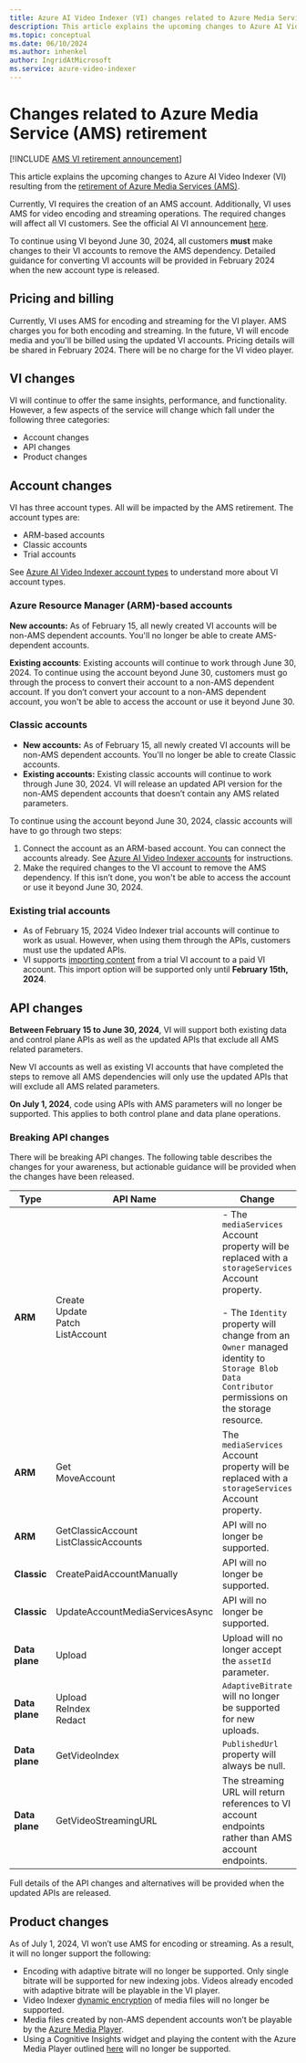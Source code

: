 ```yaml
---
title: Azure AI Video Indexer (VI) changes related to Azure Media Service (AMS) retirement  
description: This article explains the upcoming changes to Azure AI Video Indexer (VI) related to the retirement of Azure Media Services (AMS).
ms.topic: conceptual
ms.date: 06/10/2024
ms.author: inhenkel
author: IngridAtMicrosoft
ms.service: azure-video-indexer
---
```


# Changes related to Azure Media Service (AMS) retirement

[!INCLUDE [AMS VI retirement announcement](../includes/important-ams-retirement-avi-announcement.md)]

This article explains the upcoming changes to Azure AI Video Indexer (VI) resulting from the [retirement of Azure Media Services (AMS)](/azure/media-services/latest/azure-media-services-retirement).

Currently, VI requires the creation of an AMS account. Additionally, VI uses AMS for video encoding and streaming operations. The required changes will affect all VI customers. See the official AI VI announcement [here](https://azure.microsoft.com/updates/videoindexer-2/).

To continue using VI beyond June 30, 2024, all customers **must** make changes to their VI accounts to remove the AMS dependency. Detailed guidance for converting VI accounts will be provided in February 2024 when the new account type is released.

## Pricing and billing

Currently, VI uses AMS for encoding and streaming for the VI player. AMS charges you for both encoding and streaming. In the future, VI will encode media and you'll be billed using the updated VI accounts. Pricing details will be shared in February 2024. There will be no charge for the VI video player.

## VI changes

VI will continue to offer the same insights, performance, and functionality. However, a few aspects of the service will change which fall under the following three categories:

- Account changes
- API changes
- Product changes

## Account changes

VI has three account types. All will be impacted by the AMS retirement. The account types are:

- ARM-based accounts
- Classic accounts
- Trial accounts

See [Azure AI Video Indexer account types](/azure/azure-video-indexer/accounts-overview) to understand more about VI account types.

### Azure Resource Manager (ARM)-based accounts

**New accounts:** As of February 15, all newly created VI accounts will be non-AMS dependent accounts. You'll no longer be able to create AMS-dependent accounts.

**Existing accounts**: Existing accounts will continue to work through June 30, 2024. To continue using the account beyond June 30, customers must go through the process to convert their account to a non-AMS dependent account. If you don’t convert your account to a non-AMS dependent account, you won't be able to access the account or use it beyond June 30.

### Classic accounts

- **New accounts:** As of February 15, all newly created VI accounts will be non-AMS dependent accounts. You'll no longer be able to create Classic accounts.
- **Existing accounts:** Existing classic accounts will continue to work through June 30, 2024. VI will release an updated API version for the non-AMS dependent accounts that doesn’t contain any AMS related parameters.

To continue using the account beyond June 30, 2024, classic accounts will have to go through two steps:

1. Connect the account as an ARM-based account. You can connect the accounts already. See [Azure AI Video Indexer accounts](../accounts-overview.md) for instructions.
1. Make the required changes to the VI account to remove the AMS dependency. If this isn’t done, you won't be able to access the account or use it beyond June 30, 2024.

### Existing trial accounts

- As of February 15, 2024 Video Indexer trial accounts will continue to work as usual. However, when using them through the APIs, customers must use the updated APIs.
- VI supports [importing content](../import-content-from-trial.md) from a trial VI account to a paid VI account. This import option will be supported only until **February 15th, 2024**.

## API changes

**Between February 15 to June 30, 2024**, VI will support both existing data and control plane APIs as well as the updated APIs that exclude all AMS related parameters.

New VI accounts as well as existing VI accounts that have completed the steps to remove all AMS dependencies will only use the updated APIs that will exclude all AMS related parameters.

**On July 1, 2024**, code using APIs with AMS parameters will no longer be supported. This applies to both control plane and data plane operations.

### Breaking API changes

There will be breaking API changes. The following table describes the changes for your awareness, but actionable guidance will be provided when the changes have been released.

| **Type** | **API Name** |  **Change** |
|---|---|---|
| **ARM** | Create<br/>Update<br/>Patch<br/>ListAccount | - The `mediaServices` Account property will be replaced with a `storageServices` Account property.<br/><br/> - The `Identity` property will change from an `Owner` managed identity to `Storage Blob Data Contributor` permissions on the storage resource. |
| **ARM** | Get<br/>MoveAccount | The `mediaServices` Account property will be replaced with a `storageServices` Account property. |
| **ARM** | GetClassicAccount<br/>ListClassicAccounts |  API will no longer be supported. |
| **Classic** | CreatePaidAccountManually | API will no longer be supported. |
| **Classic** | UpdateAccountMediaServicesAsync |  API will no longer be supported. |
| **Data plane** | Upload | Upload will no longer accept the `assetId` parameter. |
| **Data plane** | Upload<br/>ReIndex<br/>Redact | `AdaptiveBitrate` will no longer be supported for new uploads. |
| **Data plane** | GetVideoIndex | `PublishedUrl` property will always be null. |
| **Data plane** | GetVideoStreamingURL | The streaming URL will return references to VI account endpoints rather than AMS account endpoints. |

Full details of the API changes and alternatives will be provided when the updated APIs are released.

## Product changes

As of July 1, 2024, VI won’t use AMS for encoding or streaming. As a result, it will no longer support the following:

- Encoding with adaptive bitrate will no longer be supported. Only single bitrate will be supported for new indexing jobs. Videos already encoded with adaptive bitrate will be playable in the VI player.
- Video Indexer [dynamic encryption](/azure/media-services/latest/drm-content-protection-concept) of media files will no longer be supported.
- Media files created by non-AMS dependent accounts won’t be playable by the [Azure Media Player](https://azure.microsoft.com/products/media-services/media-player).
- Using a Cognitive Insights widget and playing the content with the Azure Media Player outlined [here](../video-indexer-embed-widgets.md) will no longer be supported.
